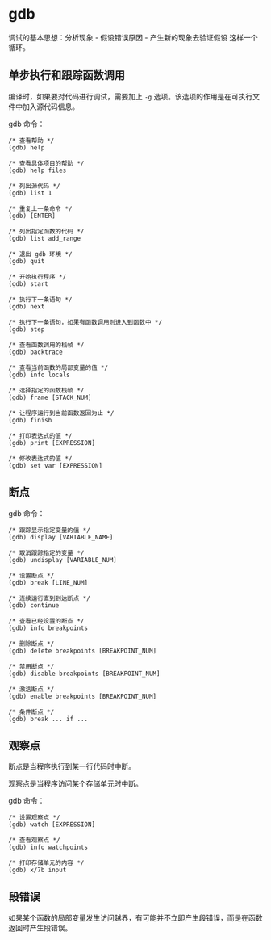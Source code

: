 # gdb

调试的基本思想：分析现象 - 假设错误原因 - 产生新的现象去验证假设 这样一个循环。

## 单步执行和跟踪函数调用

编译时，如果要对代码进行调试，需要加上 `-g` 选项。该选项的作用是在可执行文件中加入源代码信息。

gdb 命令：
```
/* 查看帮助 */
(gdb) help

/* 查看具体项目的帮助 */
(gdb) help files

/* 列出源代码 */
(gdb) list 1

/* 重复上一条命令 */
(gdb) [ENTER]

/* 列出指定函数的代码 */
(gdb) list add_range

/* 退出 gdb 环境 */
(gdb) quit

/* 开始执行程序 */
(gdb) start

/* 执行下一条语句 */
(gdb) next

/* 执行下一条语句，如果有函数调用则进入到函数中 */
(gdb) step

/* 查看函数调用的栈帧 */
(gdb) backtrace

/* 查看当前函数的局部变量的值 */
(gdb) info locals

/* 选择指定的函数栈帧 */
(gdb) frame [STACK_NUM]

/* 让程序运行到当前函数返回为止 */
(gdb) finish

/* 打印表达式的值 */
(gdb) print [EXPRESSION]

/* 修改表达式的值 */
(gdb) set var [EXPRESSION]
```

## 断点

gdb 命令：
```
/* 跟踪显示指定变量的值 */
(gdb) display [VARIABLE_NAME]

/* 取消跟踪指定的变量 */
(gdb) undisplay [VARIABLE_NUM]

/* 设置断点 */
(gdb) break [LINE_NUM]

/* 连续运行直到到达断点 */
(gdb) continue

/* 查看已经设置的断点 */
(gdb) info breakpoints

/* 删除断点 */
(gdb) delete breakpoints [BREAKPOINT_NUM]

/* 禁用断点 */
(gdb) disable breakpoints [BREAKPOINT_NUM]

/* 激活断点 */
(gdb) enable breakpoints [BREAKPOINT_NUM]

/* 条件断点 */
(gdb) break ... if ...
```

## 观察点

断点是当程序执行到某一行代码时中断。

观察点是当程序访问某个存储单元时中断。

gdb 命令：
```
/* 设置观察点 */
(gdb) watch [EXPRESSION]

/* 查看观察点 */
(gdb) info watchpoints

/* 打印存储单元的内容 */
(gdb) x/7b input
```

## 段错误

如果某个函数的局部变量发生访问越界，有可能并不立即产生段错误，而是在函数返回时产生段错误。
